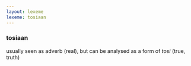 ```yaml
---
layout: lexeme
lexeme: tosiaan
---
```


###  tosiaan 
usually seen as adverb (real), but can be analysed as a form of *tosi* (true, truth)

